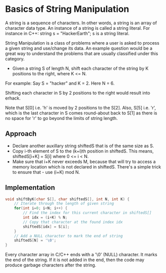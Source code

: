 # Basics of String Manipulation

A string is a sequence of characters. In other words, a string is an array of character data type. An instance of a string is called a string literal. For instance in C++: string s = "HackerEarth"; s is a string literal.

String Manipulation is a class of problems where a user is asked to process a given string and use/change its data. An example question would be a great way to understand the problems that are usually classified under this category.

- Given a string S of length N, shift each character of the string by K positions to the right, where K <= N.

For example: Say S = "hacker" and K = 2. Here N = 6.

Shifting each character in S by 2 positions to the right would result into erhack.

Note that S[0] i.e. 'h' is moved by 2 positions to the S[2]. Also, S[5] i.e. 'r', which is the last character in S comes round-about back to S[1] as there is no space for 'r' to go beyond the limits of string length.

## Approach

- Declare another auxillary string shiftedS that is of the same size as S.
- Copy i-th element of S to the (k+i)th position in shiftedS. This means, shiftedS[i+K] = S[i] where 0 <= i < N.
- Make sure that i+K never exceeds M, because that will try to access a memory location which is not declared in shiftedS. There's a simple trick to ensure that - use (i+K) mod N.

## Implementation

```c++
void shiftByK(char S[], char shiftedS[], int N, int K) {
    // Iterate through the length of given string
    for(int i=0; i<N; i++) {
        // Find the index for this current character in shiftedS[]
        int idx = (i+K) % N;
        // Copy that character at the found index idx
        shiftedS[idx] = S[i];
    }
    // Add a NULL character to mark the end of string
    shiftedS[N] = '\0';
}
```

Every character array in C/C++ ends with a '\0' (NULL) character. It marks the end of the string. If it is not added in the end, then the code may produce garbage characters after the string.
